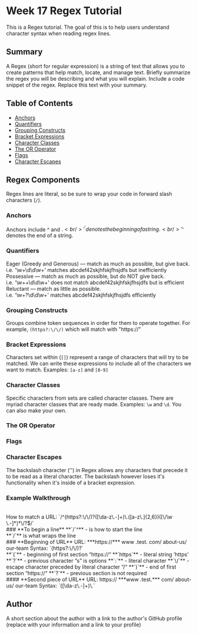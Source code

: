 # Week 17 Regex Tutorial

This is a Regex tutorial. The goal of this is to help users understand character syntax when reading regex lines.

## Summary

A Regex (short for regular expression) is a string of text that allows you to create patterns that help match, locate, and manage text.
Briefly summarize the regex you will be describing and what you will explain. Include a code snippet of the regex. Replace this text with your summary.

## Table of Contents

- [Anchors](#anchors)
- [Quantifiers](#quantifiers)
- [Grouping Constructs](#grouping-constructs)
- [Bracket Expressions](#bracket-expressions)
- [Character Classes](#character-classes)
- [The OR Operator](#the-or-operator)
- [Flags](#flags)
- [Character Escapes](#character-escapes)

## Regex Components
Regex lines are literal, so be sure to wrap your code in forward slash characters (`/`). 

### Anchors
Anchors include ^ and $. <br/> 
'^' denotes the beginning of a string. <br/>
'$' denotes the end of a string. <br/>

### Quantifiers
Eager (Greedy and Generous) — match as much as possible, but give back. <br/>
i.e. '\w+\d\d\w+'  matches abcdef42skjhfskjfhsjdfs but inefficiently <br/>
Possessive — match as much as possible, but do NOT give back. <br/>
i.e. '\w++\d\d\w+'  does not match abcdef42skjhfskjfhsjdfs but is efficient<br/>
Reluctant — match as little as possible. <br/>
i.e. '\w+?\d\d\w+'  matches abcdef42skjhfskjfhsjdfs efficiently <br/>

### Grouping Constructs
Groups combine token sequences in order for them to operate together. For example, `(https?:\/\/)` which will match with "https://"
<br/>

### Bracket Expressions
Characters set within (`[]`) represent a range of characters that will try to be matched. We can write these expressions to include all of the characters we want to match. Examples: `[a-z]` and `[0-9]`
<br/>

### Character Classes
Specific characters from sets are called character classes. There are myriad character classes that are ready made. Examples: `\w` and `\d`. You can also make your own. <br/>

### The OR Operator

### Flags

### Character Escapes
The backslash character ('\') in Regex allows any characters that precede it to be read as a literal character. The backslash however loses it's functionality when it's inside of a bracket expression.
<br/>

### **Example Walkthrough**
<br/>
How to match a URL: `/^(https?:\/\/)?([\da-z\.-]+)\.([a-z\.]{2,6})([\/\w \.-]*)*\/?$/`
<br/>
### **To begin a line**
**`/`^** - is how to start the line
<br/>
**`/`** is what wraps the line
<br/>
### **Beginning of URL**
URL: ***https://*** www .test. com/ about-us/ our-team   
Syntax: `(https?:\/\/)?`
<br/>
**`(`** - beginning of first section “https://“
**`https`** - literal string ‘https’
**`?`** - previous character “s” is options
**`:`** - literal character
**`\/`** - escape character preceded by literal character “/“
**`)`** - end of first section “https://“
**`?`** - previous section is not required
<br />
#### **Second piece of URL**
URL: https:// ***www .test.*** com/ about-us/ our-team  
Syntax: `([\da-z\.-]+)\.`





## Author

A short section about the author with a link to the author's GitHub profile (replace with your information and a link to your profile)
